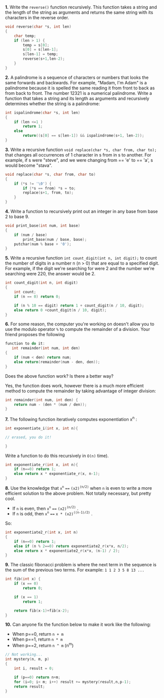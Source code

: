 **1.** Write the `reverse()` function recursively. This function takes a string and the length of the string as arguments and returns the same string with its characters in the reverse order.

```cpp
void reverse(char *s, int len)
{
	char temp;
	if (len > 1) {
		temp = s[0];
		s[0] = s[len-1];
		s[len-1] = temp;
		reverse(s+1,len-2);
	}
}
```

**2.** A palindrome is a sequence of characters or numbers that looks the same forwards and backwards. For example, "Madam, I'm Adam" is a palindrome because it is spelled the same reading it from front to back as from back to front. The number 12321 is a numerical palindrome. Write a function that takes a string and its length as arguments and recursively determines whether the string is a palindrome: 

```cpp
int ispalindrome(char *s, int len)
{
	if (len <=1 ) 
		return 1;
	else 
		return((s[0] == s[len-1]) && ispalindrome(s+1, len-2));
}
```

**3.** Write a recursive function `void replace(char *s, char from, char to);` that changes all occurrences of 1 character in s from in s to another. For example, if s were "steve", and we were changing from == 'e' to == 'a', s would become "stava".

```cpp
void replace(char *s, char from, char to)
{
	if (*s != '\0') {
		if (*s == from) *s = to;
		replace(s+1, from, to);
	}
}
```

**4.** Write a function to recursively print out an integer in any base from base 2 to 
base 9.

```cpp
void print_base(int num, int base)
{
	if (num / base) 
		print_base(num / base, base);
	putchar(num % base + '0');
}
```

**5.** Write a recursive function `int count_digit(int n, int digit);` to count the number of digits in a number n (n > 0) that are equal to a specified digit. For example, if the digit we're searching for were 2 and the number we're searching were 220, the answer would be 2.

```cpp
int count_digit(int n, int digit)
{
	int count;
	if (n == 0) return 0;

	if (n % 10 == digit) return 1 + count_digit(n / 10, digit);
	else return 0 +count_digit(n / 10, digit);
}
```

**6.** For some reason, the computer you're working on doesn't allow you to use the modulo operator `%` to compute the remainder of a division. Your friend proposes the following 

```cpp
function to do it: 
   int remainder(int num, int den)
{
	if (num < den) return num;
	else return(remainder(num - den, den));
}
```
    

Does the above function work? Is there a better way?

Yes, the function does work, however there is a much more efficient method to compute the remainder by taking advantage of integer division: 

```cpp
int remainder(int num, int den) {
	return num - (den * (num / den));
}
```

 
**7.** The following function iteratively computes exponentiation x<sup>n</sup> :

```cpp
int exponentiate_i(int x, int n){

// erased, you do it!

}
```

Write a function to do this recursively in `O(n)` time).

```cpp
int exponentiate_r(int x, int n){
    if (n==0) return 1;
    else return x * exponentiate_r(x, n-1);
}
```

**8.** Use the knowledge that `x`<sup>`n`</sup> `==` `(x2)`<sup>`(n/2)`</sup> when `n` is even to write a more efficient 
solution to the above problem. Not totally necessary, but pretty cool.

- If `n` is even, then `x`<sup>`n`</sup> `==` `(x2)`<sup>`(n/2)`</sup> . 
- If `n` is odd, then `x`<sup>`n`</sup> `==` `x * (x2)`<sup>`((n-1)/2)`</sup> . 

So: 

```cpp
int exponentiate2_r(int x, int n)
{
    if (n==0) return 1;
    else if (n % 2==0) return exponentiate2_r(x*x, n/2);
    else return x * exponentiate2_r(x*x, (n-1) / 2);
}
```

 
**9.** The classic fibonacci problem is where the next term in the sequence is the sum of the previous two terms. For example: `1 1 2 3 5 8 13 ...`

```cpp
int fib(int x) {
    if (x == 0)
        return 0;

    if (x == 1)
        return 1;

    return fib(x-1)+fib(x-2);
}
```
 

**10.** Can anyone fix the function below to make it work like the following:

- When p==0, return `n + m`
- When p==1, return `n * m` 
- When p==2, return `n ^ m` (n<sup>m</sup>)

```cpp
// Not working...
int mystery(n, m, p)
{
	int i, result = 0;
	
	if (p==0) return n+m;
	for (i=0; i< m; i++) result += mystery(result,n,p-1);
	return result;
}
```




 

